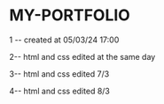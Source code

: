 # MY-PORTFOLIO

1 -- created at 05/03/24 17:00 

2-- html and css edited at the same day

3-- html and css edited  7/3

4-- html and css edited 8/3
 
